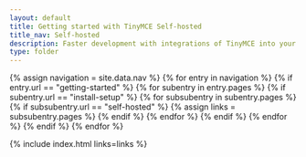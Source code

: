 ```yaml
---
layout: default
title: Getting started with TinyMCE Self-hosted
title_nav: Self-hosted
description: Faster development with integrations of TinyMCE into your favorite framework or CMS.
type: folder
---
```


{% assign navigation = site.data.nav %}
{% for entry in navigation %}
  {% if entry.url == "getting-started" %}
    {% for subentry in entry.pages %}
      {% if subentry.url == "install-setup" %}
        {% for subsubentry in subentry.pages %}
          {% if subsubentry.url == "self-hosted" %}
            {% assign links = subsubentry.pages %}
          {% endif %}
        {% endfor %}
      {% endif %}
    {% endfor %}
  {% endif %}
{% endfor %}

{% include index.html links=links %}
